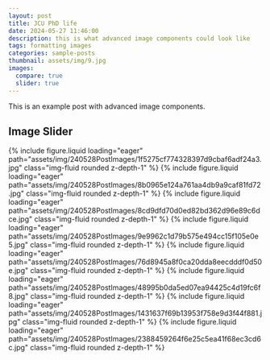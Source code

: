 ```yaml
---
layout: post
title: JCU PhD life
date: 2024-05-27 11:46:00
description: this is what advanced image components could look like
tags: formatting images
categories: sample-posts
thumbnail: assets/img/9.jpg
images:
  compare: true
  slider: true
---
```


This is an example post with advanced image components.

## Image Slider

<!-- This is a simple image slider. It uses the [Swiper](https://swiperjs.com/) library. Check the [examples page](https://swiperjs.com/demos) for more information of what you can achieve with it. -->

<swiper-container keyboard="true" navigation="true" pagination="true" pagination-clickable="true" pagination-dynamic-bullets="true" rewind="true">
  <swiper-slide>{% include figure.liquid loading="eager" path="assets/img/240528PostImages/1f5275cf774328397d9cbaf6adf24a3.jpg" class="img-fluid rounded z-depth-1" %}</swiper-slide>
  <swiper-slide>{% include figure.liquid loading="eager" path="assets/img/240528PostImages/8b0965e124a761aa4db9a9caf81fd72.jpg" class="img-fluid rounded z-depth-1" %}</swiper-slide>
  <swiper-slide>{% include figure.liquid loading="eager" path="assets/img/240528PostImages/8cd9dfd70d0ed82bd362d96e89c6dce.jpg" class="img-fluid rounded z-depth-1" %}</swiper-slide>
  <swiper-slide>{% include figure.liquid loading="eager" path="assets/img/240528PostImages/9e9962c1d79b575e494cc15f105e0e5.jpg" class="img-fluid rounded z-depth-1" %}</swiper-slide>
  <swiper-slide>{% include figure.liquid loading="eager" path="assets/img/240528PostImages/76d8945a8f0ca20dda8eecdddf0d50e.jpg" class="img-fluid rounded z-depth-1" %}</swiper-slide>
  <swiper-slide>{% include figure.liquid loading="eager" path="assets/img/240528PostImages/48995b0da5ed07ea94425c4d19fc6f8.jpg" class="img-fluid rounded z-depth-1" %}</swiper-slide>
  <swiper-slide>{% include figure.liquid loading="eager" path="assets/img/240528PostImages/1431637f69b13953f758e9d3f44f881.jpg" class="img-fluid rounded z-depth-1" %}</swiper-slide>
  <swiper-slide>{% include figure.liquid loading="eager" path="assets/img/240528PostImages/2388459264f6e25c5ea41f68ec3cd6c.jpg" class="img-fluid rounded z-depth-1" %}</swiper-slide>
</swiper-container>
